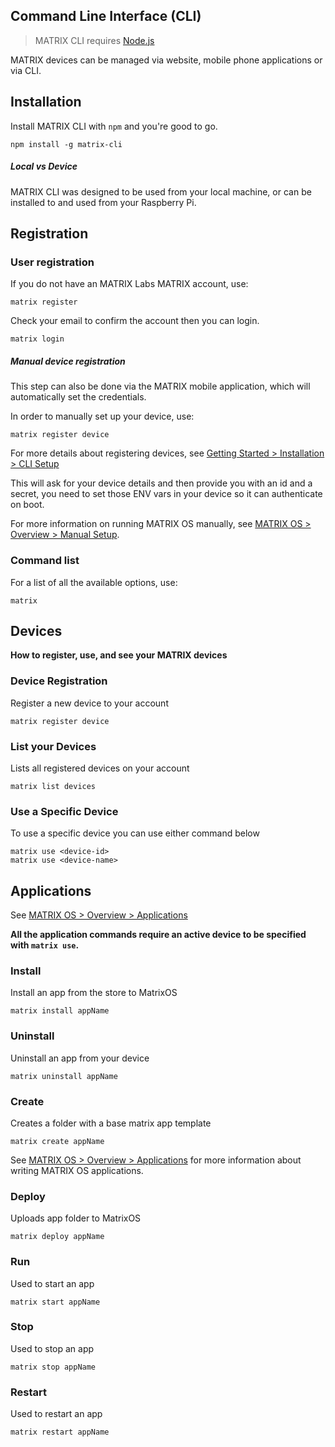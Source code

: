 ## Command Line Interface (CLI)

> MATRIX CLI requires [Node.js](https://nodejs.org/en/)

MATRIX devices can be managed via website, mobile phone applications or via CLI.

## Installation
Install MATRIX CLI with `npm` and you're good to go.

```
npm install -g matrix-cli
```

##### Local vs Device
MATRIX CLI was designed to be used from your local machine, or can be installed to and used from your Raspberry Pi.

## Registration

### User registration
If you do not have an MATRIX Labs MATRIX account, use:
```
matrix register
```
Check your email to confirm the account then you can login.

```
matrix login
```

##### Manual device registration
This step can also be done via the MATRIX mobile application, which will automatically set the credentials.

In order to manually set up your device, use:
```
matrix register device
```

For more details about registering devices, see [Getting Started > Installation > CLI Setup](../getting-started/installation.md#cli-setup)

This will ask for your device details and then provide you with an id and a secret, you need to set those ENV vars in your device so it can authenticate on boot. 

For more information on running MATRIX OS manually, see [MATRIX OS > Overview > Manual Setup](manual-setup.md).

### Command list
For a list of all the available options, use:
```
matrix
```

## Devices
**How to register, use, and see your MATRIX devices**

### Device Registration
Register a new device to your account
```
matrix register device
```

### List your Devices
Lists all registered devices on your account
```
matrix list devices
```

### Use a Specific Device
To use a specific device you can use either command below
```
matrix use <device-id>
matrix use <device-name>
```

## Applications
See [MATRIX OS > Overview > Applications](applications.md)

**All the application commands require an active device to be specified with `matrix use`.**

### Install
Install an app from the store to MatrixOS
```
matrix install appName
```

### Uninstall
Uninstall an app from your device
```
matrix uninstall appName
```

### Create
Creates a folder with a base matrix app template
```
matrix create appName
```
See [MATRIX OS > Overview > Applications](applications.md) for more information about writing MATRIX OS applications.

### Deploy
Uploads app folder to MatrixOS
```
matrix deploy appName
```
### Run
Used to start an app
```
matrix start appName
```

### Stop
Used to stop an app
```
matrix stop appName
```

### Restart
Used to restart an app
```
matrix restart appName
```
